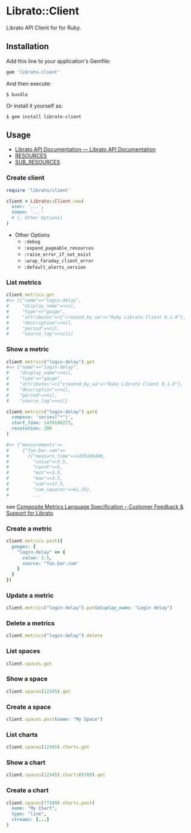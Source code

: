 # Librato::Client

Librato API Client for for Ruby.

## Installation

Add this line to your application's Gemfile:

```ruby
gem 'librato-client'
```

And then execute:

    $ bundle

Or install it yourself as:

    $ gem install librato-client

## Usage

* [Librato API Documentation — Librato API Documentation](http://dev.librato.com/v1)
* [RESOURCES](https://github.com/winebarrel/librato-client/blob/master/lib/librato/client/client.rb#L11)
* [SUB_RESOURCES](https://github.com/winebarrel/librato-client/blob/master/lib/librato/client/resource.rb#L2)

### Create client

```ruby
require 'librato/client'

client = Librato::Client.new(
  user: '...',
  token: '...'
  # [, Other Options]
)
```

* Other Options
  * `:debug`
  * `:expand_pageable_resources`
  * `:raise_error_if_not_exist`
  * `:wrap_faraday_client_error`
  * `:default_alerts_version`

### List metrics

```ruby
client.metrics.get
#=> [{"name"=>"login-delay",
#     "display_name"=>nil,
#     "type"=>"gauge",
#     "attributes"=>{"created_by_ua"=>"Ruby Librato Client 0.1.0"},
#     "description"=>nil,
#     "period"=>nil,
#     "source_lag"=>nil}]
```

### Show a metric

```ruby
client.metrics("login-delay").get
#=> {"name"=>"login-delay",
#    "display_name"=>nil,
#    "type"=>"gauge",
#    "attributes"=>{"created_by_ua"=>"Ruby Librato Client 0.1.0"},
#    "description"=>nil,
#    "period"=>nil,
#    "source_lag"=>nil}
```

```ruby
client.metrics("login-delay").get(
  compose: 'series("*")',
  start_time: 1439108273,
  resolution: 300
)

#=> {"measurements"=>
#     {"foo.bar.com"=>
#       [{"measure_time"=>1439108400,
#         "value"=>3.5,
#         "count"=>5,
#         "min"=>3.5,
#         "max"=>3.5,
#         "sum"=>17.5,
#         "sum_squares"=>61.25},
#         ...
```

see [Composite Metrics Language Specification – Customer Feedback & Support for Librato](http://support.metrics.librato.com/knowledgebase/articles/337431-composite-metrics-language-specification)

### Create a metric

```ruby
client.metrics.post({
  gauges: {
    "login-delay" => {
      value: 3.5,
      source: "foo.bar.com"
    }
  }
})
```

### Update a metric

```ruby
client.metrics("login-delay").put(display_name: "Login delay")
```

### Delete a metrics

```ruby
client.metrics("login-delay").delete
```

### List spaces

```ruby
client.spaces.get
```

### Show a space

```ruby
client.spaces(12345).get
```

### Create a space

```ruby
client.spaces.post(name: "My Space")
```

### List charts

```ruby
client.spaces(12345).charts.get
```

### Show a chart

```ruby
client.spaces(12345).charts(6789).get
```

### Create a chart

```ruby
client.spaces(77109).charts.post(
  name: "My Chart",
  type: "line",
  streams: [...]
)
```
